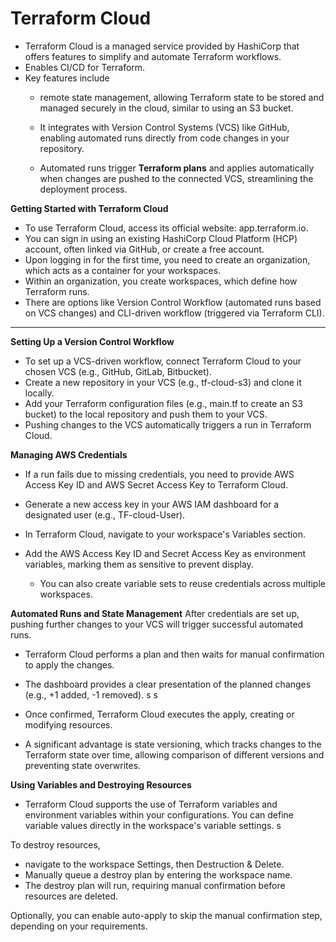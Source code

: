 # Terraform Cloud 

- Terraform Cloud is a managed service provided by HashiCorp that offers features to simplify and automate Terraform workflows. 
- Enables CI/CD for Terraform.
- Key features include 
  - remote state management, allowing Terraform state to be stored and managed securely in the cloud, similar to using an S3 bucket. 

  - It integrates with Version Control Systems (VCS) like GitHub, enabling automated runs directly from code changes in your repository. 
  - Automated runs trigger **Terraform plans** and applies automatically when changes are pushed to the connected VCS, streamlining the deployment process. 


**Getting Started with Terraform Cloud**
- To use Terraform Cloud, access its official website: app.terraform.io. 
- You can sign in using an existing HashiCorp Cloud Platform (HCP) account, often linked via GitHub, or create a free account. 
- Upon logging in for the first time, you need to create an organization, which acts as a container for your workspaces. 
- Within an organization, you create workspaces, which define how Terraform runs. 
- There are options like Version Control Workflow (automated runs based on VCS changes) and CLI-driven workflow (triggered via Terraform CLI). 

---
**Setting Up a Version Control Workflow**
- To set up a VCS-driven workflow, connect Terraform Cloud to your chosen VCS (e.g., GitHub, GitLab, Bitbucket). 
- Create a new repository in your VCS (e.g., tf-cloud-s3) and clone it locally.
- Add your Terraform configuration files (e.g., main.tf to create an S3 bucket) to the local repository and push them to your VCS. 
- Pushing changes to the VCS automatically triggers a run in Terraform Cloud. 



**Managing AWS Credentials**
- If a run fails due to missing credentials, you need to provide AWS Access Key ID and AWS Secret Access Key to Terraform Cloud. 

- Generate a new access key in your AWS IAM dashboard for a designated user (e.g., TF-cloud-User). 
- In Terraform Cloud, navigate to your workspace's Variables section. 
- Add the AWS Access Key ID and Secret Access Key as environment variables, marking them as sensitive to prevent display. 
  - You can also create variable sets to reuse credentials across multiple workspaces. 

**Automated Runs and State Management**
After credentials are set up, pushing further changes to your VCS will trigger successful automated runs. 

- Terraform Cloud performs a plan and then waits for manual confirmation to apply the changes. 
- The dashboard provides a clear presentation of the planned changes (e.g., +1 added, -1 removed). s s
- Once confirmed, Terraform Cloud executes the apply, creating or modifying resources. 

- A significant advantage is state versioning, which tracks changes to the Terraform state over time, allowing comparison of different versions and preventing state overwrites. 

**Using Variables and Destroying Resources**
- Terraform Cloud supports the use of Terraform variables and environment variables within your configurations. You can define variable values directly in the workspace's variable settings. s 


To destroy resources, 
- navigate to the workspace Settings, then Destruction & Delete. 
- Manually queue a destroy plan by entering the workspace name. 
- The destroy plan will run, requiring manual confirmation before resources are deleted. 


Optionally, you can enable auto-apply to skip the manual confirmation step, depending on your requirements.



